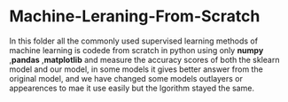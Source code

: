 # Machine-Leraning-From-Scratch
In this folder all the commonly used supervised learning methods of machine learning is codede from scratch in python using only **numpy** ,**pandas** ,**matplotlib** and measure the accuracy scores of both the sklearn model and our model, in some models it gives better answer from the original model, and we have changed some models outlayers or appearences to mae it use easily but the lgorithm stayed the same.
